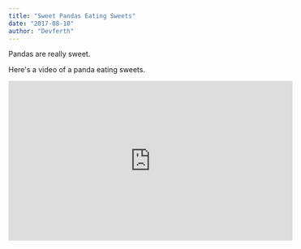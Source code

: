 ```yaml
---
title: "Sweet Pandas Eating Sweets"
date: "2017-08-10"
author: "Devferth"
---
```


Pandas are really sweet.

Here's a video of a panda eating sweets.

<iframe width="560" height="315" src="https://www.youtube.com/embed/4n0xNbfJLR8" frameborder="0" allowfullscreen></iframe>
